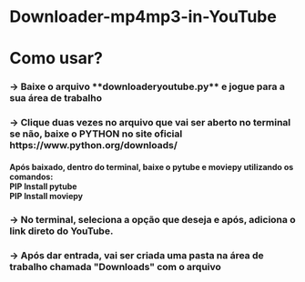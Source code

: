 # Downloader-mp4mp3-in-YouTube
<h1> Como usar? </h1>

<h3> -> Baixe o arquivo **downloaderyoutube.py** e jogue para a sua área de trabalho</h3>

<h3> -> Clique duas vezes no arquivo que vai ser aberto no terminal se não, baixe o PYTHON no site oficial https://www.python.org/downloads/ </h3>
<h4> Após baixado, dentro do terminal, baixe o pytube e moviepy utilizando os comandos: <br>
PIP Install pytube
<br>
PIP Install moviepy

<h3> -> No terminal, seleciona a opção que deseja e após, adiciona o link direto do YouTube. </h3>

<h3> -> Após dar entrada, vai ser criada uma pasta na área de trabalho chamada "Downloads" com o arquivo </h3>
